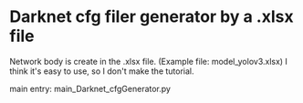 # Darknet cfg filer generator by a .xlsx file

Network body is create in the .xlsx file. (Example file: model_yolov3.xlsx)
I think it's easy to use, so I don't make the tutorial.

main entry: main_Darknet_cfgGenerator.py

